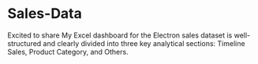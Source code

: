 # Sales-Data
Excited to share My Excel dashboard for the Electron sales dataset is well-structured and clearly divided into three key analytical sections: Timeline Sales, Product Category, and Others. 
